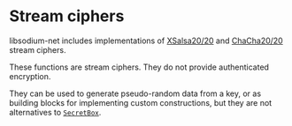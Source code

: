 # Stream ciphers

libsodium-net includes implementations of [XSalsa20/20](xsalsa20.md) and [ChaCha20/20](chacha20.md) stream ciphers.

These functions are stream ciphers. They do not provide authenticated encryption.

They can be used to generate pseudo-random data from a key, or as building blocks for implementing custom constructions, but they are not alternatives to [`SecretBox`](../secret-key_cryptography/authenticated_encryption.md).
